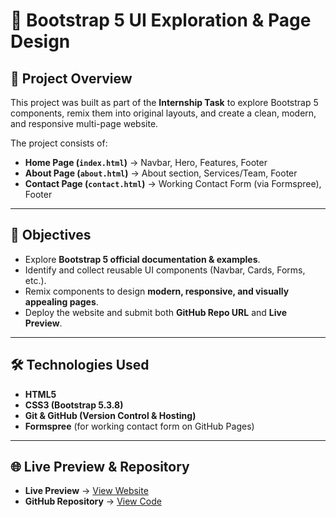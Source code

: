 # 🚀 Bootstrap 5 UI Exploration & Page Design

## 📌 Project Overview
This project was built as part of the **Internship Task** to explore Bootstrap 5 components, remix them into original layouts, and create a clean, modern, and responsive multi-page website.  

The project consists of:
- **Home Page (`index.html`)** → Navbar, Hero, Features, Footer  
- **About Page (`about.html`)** → About section, Services/Team, Footer  
- **Contact Page (`contact.html`)** → Working Contact Form (via Formspree), Footer  

---

## 🎯 Objectives
- Explore **Bootstrap 5 official documentation & examples**.  
- Identify and collect reusable UI components (Navbar, Cards, Forms, etc.).  
- Remix components to design **modern, responsive, and visually appealing pages**.  
- Deploy the website and submit both **GitHub Repo URL** and **Live Preview**.  

---

## 🛠️ Technologies Used
- **HTML5**  
- **CSS3 (Bootstrap 5.3.8)**  
- **Git & GitHub (Version Control & Hosting)**  
- **Formspree** (for working contact form on GitHub Pages)  

---

## 🌐 Live Preview & Repository
- **Live Preview** → [View Website](https://rithikadevaragatla.github.io/keshav-task1/) 
- **GitHub Repository** → [View Code](https://github.com/Rithikadevaragatla/keshav-task1)  


